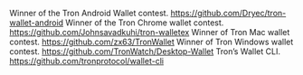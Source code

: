 Winner of the Tron Android Wallet contest. https://github.com/Dryec/tron-wallet-android
Winner of the Tron Chrome wallet contest. https://github.com/Johnsavadkuhi/tron-walletex
Winner of Tron Mac wallet contest. https://github.com/zx63/TronWallet
Winner of Tron Windows wallet contest. https://github.com/TronWatch/Desktop-Wallet
Tron’s Wallet CLI. https://github.com/tronprotocol/wallet-cli
